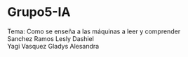 # Grupo5-IA
Tema: Como se enseña a las máquinas a leer y comprender </br>
Sanchez Ramos Lesly Dashiel </br>
Yagi Vasquez Gladys Alesandra
